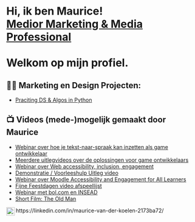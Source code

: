 <script src="https://raw.githubusercontent.com/dacodmagagula/auto_target_blank/master/auto_target_blank.js"></script>

<h1>Hi, ik ben Maurice!  <br/><a href="https://www.linkedin.com/in/maurice-van-der-koelen-2173ba72/"> Medior Marketing & Media Professional</a>
</br></br>Welkom op mijn profiel.</h1>

<h2>👨‍💻 Marketing en Design Projecten:</h2>

  - [Praciting DS & Algos in Python](https://github.com/joshmadakor1/Algorithms-Practice)


<h2>📺 Videos (mede-)mogelijk gemaakt door Maurice</h2>

- [Webinar over hoe je tekst-naar-spraak kan inzetten als game ontwikkelaar](https://www.youtube.com/watch?v=Z5rfGDEoP4w)
- [Meerdere uitlegvideos over de oplossingen voor game ontwikkelaars](https://www.youtube.com/watch?v=6a-2QWvNhWY&list=PL9h82NJFy5cvT22u73TDTmGnMt_DOSN0i)
- [Webinar over Web accessibility, inclusion, engagement](https://www.youtube.com/watch?v=RpyDftpkdgY)
- [Demonstratie / Voorleeshulp Uitleg video](https://www.youtube.com/watch?v=ZOiMepQuMws)
- [Webinar over Moodle Accessibility and Engagement for All Learners](https://www.youtube.com/watch?v=48hX8ZRiXZs)
- [Fijne Feestdagen video afspeellijst](https://www.youtube.com/watch?v=mhpllBaMSaY&list=PLVqWGX39IRjWdrx93GDYWp9wHSwtQWQFh)
- [Webinar met bol.com en INSEAD](https://www.youtube.com/watch?v=0cH4jK1R3Vc)
- [Short Film: The Old Man](https://www.youtube.com/watch?v=ABx8C5x9ov8)

<img align="left" alt="Maurice van der Koelen | LinkedIn" width="22px" src="https://cdn.jsdelivr.net/npm/simple-icons@v3/icons/linkedin.svg" />
https://linkedin.com/in/maurice-van-der-koelen-2173ba72/



